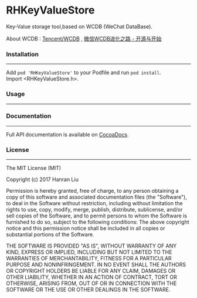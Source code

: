 # RHKeyValueStore
Key-Value storage tool,based on WCDB (WeChat DataBase).

About WCDB : [Tencent/WCDB](https://github.com/Tencent/wcdb) , [微信WCDB进化之路 - 开源与开始](https://mp.weixin.qq.com/s?__biz=MzAwNDY1ODY2OQ%3D%3D&mid=2649286603&idx=1&sn=d243dd27f2c6614631241cd00570e853&chksm=8334c349b4434a5fd81809d656bfad6072f075d098cb5663a85823e94fc2363edd28758ab882&mpshare=1&scene=1&srcid=0609GLAeaGGmI4zCHTc2U9ZX)

### Installation
---
Add `pod 'RHKeyValueStore'` to your Podfile and run `pod install`. <br/>
Import \<RHKeyValueStore.h\>.

### Usage
---

### Documentation
---
Full API documentation is available on [CocoaDocs](http://cocoadocs.org/docsets/RHKeyValueStore/).

### License
---
The MIT License (MIT)

Copyright (c) 2017 Hanran Liu

Permission is hereby granted, free of charge, to any person obtaining a copy of this software and associated documentation files (the "Software"), to deal in the Software without restriction, including without limitation the rights to use, copy, modify, merge, publish, distribute, sublicense, and/or sell copies of the Software, and to permit persons to whom the Software is furnished to do so, subject to the following conditions:
The above copyright notice and this permission notice shall be included in all copies or substantial portions of the Software.

THE SOFTWARE IS PROVIDED "AS IS", WITHOUT WARRANTY OF ANY KIND, EXPRESS OR IMPLIED, INCLUDING BUT NOT LIMITED TO THE WARRANTIES OF MERCHANTABILITY, FITNESS FOR A PARTICULAR PURPOSE AND NONINFRINGEMENT. IN NO EVENT SHALL THE AUTHORS OR COPYRIGHT HOLDERS BE LIABLE FOR ANY CLAIM, DAMAGES OR OTHER LIABILITY, WHETHER IN AN ACTION OF CONTRACT, TORT OR OTHERWISE, ARISING FROM, OUT OF OR IN CONNECTION WITH THE SOFTWARE OR THE USE OR OTHER DEALINGS IN THE SOFTWARE.



